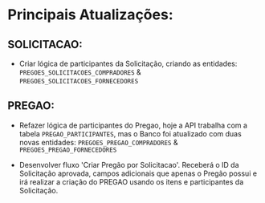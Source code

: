 # Principais Atualizações:

## SOLICITACAO:
- Criar lógica de participantes da Solicitação, criando as entidades: ``PREGOES_SOLICITACOES_COMPRADORES`` & ``PREGOES_SOLICITACOES_FORNECEDORES``


## PREGAO:

- Refazer lógica de participantes do Pregao, hoje a API trabalha com a tabela ``PREGAO_PARTICIPANTES``, mas o Banco foi atualizado com duas novas entidades: ``PREGOES_PREGAO_COMPRADORES`` & ``PREGOES_PREGAO_FORNECEDORES``

- Desenvolver fluxo 'Criar Pregão por Solicitacao'. Receberá o ID da Solicitação aprovada, campos adicionais que apenas o Pregão possui e irá realizar a criação do PREGAO usando os itens e participantes da Solicitação.
